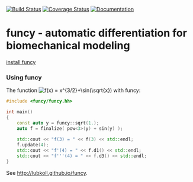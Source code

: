 [![Build Status](https://travis-ci.org/lubkoll/funcy.svg?branch=master)](https://travis-ci.org/lubkoll/funcy)
[![Coverage Status](https://coveralls.io/repos/github/lubkoll/funcy/badge.svg?branch=master)](https://coveralls.io/github/lubkoll/funcy?branch=master)
[![Documentation](https://codedocs.xyz/lubkoll/funcy.svg)](https://codedocs.xyz/lubkoll/funcy/)
# funcy - automatic differentiation for biomechanical modeling

[install funcy](INSTALL.md)

### Using funcy

The function <img src="https://latex.codecogs.com/gif.latex?f(x)&space;=&space;x^{3/2}&plus;\sin(\sqrt{x})" title="f(x) = x^{3/2}+\sin(\sqrt{x})" /> with funcy:
```cpp
#include <funcy/funcy.hh>

int main()
{
    const auto y = funcy::sqrt(1.);
    auto f = finalize( pow<3>(y) + sin(y) );
    
    std::cout << "f(3) = " << f(3) << std::endl;
    f.update(4);
    std::cout << "f'(4) = " << f.d1() << std::endl;
    std::cout << "f'''(4) = " << f.d3() << std::endl;
}
```

See <a href="http://lubkoll.github.io/funcy">http://lubkoll.github.io/funcy</a>.
